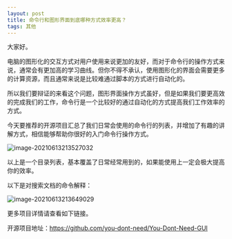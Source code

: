 ```yaml
---
layout: post
title: 命令行和图形界面到底哪种方式效率更高？
tags: 其他
---
```


大家好。

电脑的图形化的交互方式对用户使用来说更加的友好，而对于命令行的操作方式来说，通常会有更加高的学习曲线。但你不得不承认，使用图形化的界面会需要更多的计算资源，而且通常来说是比较难通过脚本的方式进行自动化的。

所以我们要辩证的来看这个问题，图形界面操作方式虽好，但是如果我们要更高效的完成我们的工作，命令行是一个比较好的通过自动化的方式提高我们工作效率的方式。

今天要推荐的开源项目汇总了我们日常会使用的命令行的列表，并增加了有趣的讲解方式，相信能够帮助你很好的入门命令行操作方式。

![image-20210613213527032](https://7465-test-3c9b5e-books-1301492295.tcb.qcloud.la/images/compress_image-20210613213527032.png)

以上是一个目录列表，基本覆盖了日常经常用到的，如果能使用上一定会极大提高你的效率。

以下是对搜索文档的命令解释：

![image-20210613213649029](https://7465-test-3c9b5e-books-1301492295.tcb.qcloud.la/images/compress_image-20210613213649029.png)

更多项目详情请查看如下链接。

开源项目地址：https://github.com/you-dont-need/You-Dont-Need-GUI

